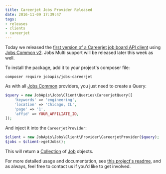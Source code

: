 ```yaml
---
title: Careerjet Jobs Provider Released
date: 2016-11-09 17:39:47
tags:
- releases 
- clients
- careerjet
---
```


Today we released the [first version of a Careerjet job board API client](https://github.com/jobapis/jobs-careerjet) using [Jobs Common v2](https://github.com/jobapis/jobs-common). Jobs Multi support will be released later this week as well.

To install the package, add it to your project's composer file:
 
```
composer require jobapis/jobs-careerjet
```

As with all [Jobs Common](https://github.com/jobapis/jobs-common) providers, you just need to create a Query:

```php
$query = new JobApis\Jobs\Client\Queries\CareerjetQuery([
    'keywords' => 'engineering',
    'location' => 'Chicago, IL',
    'page' => '1',
    'affid' => YOUR_AFFILIATE_ID,
]);
```

And inject it into the `CareerjetProvider`:

```php
$client = new JobApis\Jobs\Client\Provider\CareerjetProvider($query);
$jobs = $client->getJobs();
```

This will return a [Collection](https://github.com/jobapis/jobs-common/blob/master/src/Collection.php) of [Job](https://github.com/jobapis/jobs-common/blob/master/src/Job.php) objects.

For more detailed usage and documentation, see [this project's readme](https://github.com/jobapis/jobs-careerjet#usage), and as always, feel free to contact us if you'd like to get involved.

